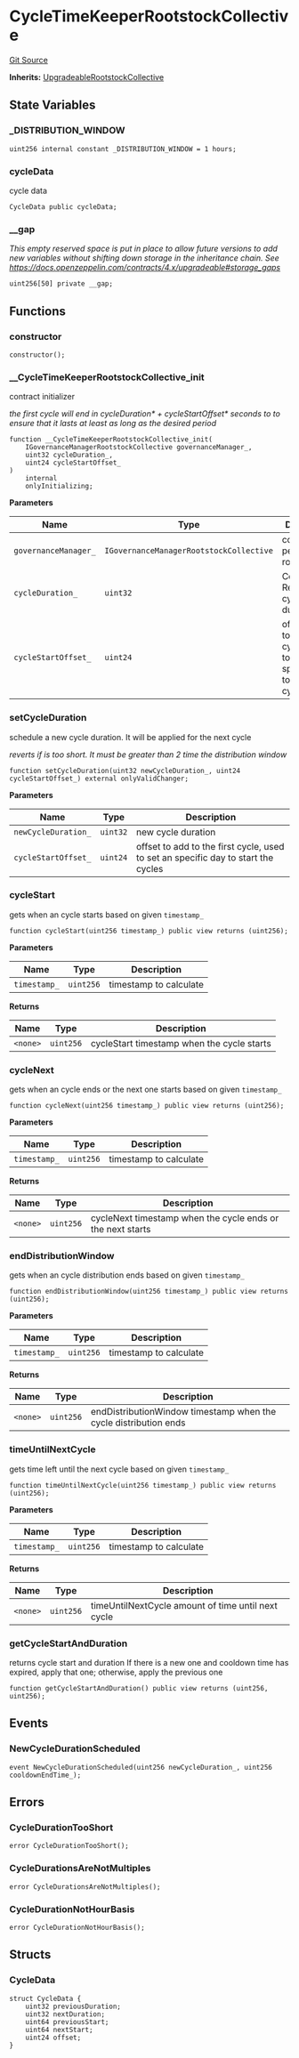 # CycleTimeKeeperRootstockCollective

[Git Source](https://github.com/RootstockCollective/collective-rewards-sc/blob/0c4368dc418c200f21d2a798619d1dd68234c5c1/src/CycleTimeKeeperRootstockCollective.sol)

**Inherits:**
[UpgradeableRootstockCollective](/src/governance/UpgradeableRootstockCollective.sol/abstract.UpgradeableRootstockCollective.md)

## State Variables

### \_DISTRIBUTION_WINDOW

```solidity
uint256 internal constant _DISTRIBUTION_WINDOW = 1 hours;
```

### cycleData

cycle data

```solidity
CycleData public cycleData;
```

### \_\_gap

_This empty reserved space is put in place to allow future versions to add new variables without shifting down storage
in the inheritance chain. See https://docs.openzeppelin.com/contracts/4.x/upgradeable#storage_gaps_

```solidity
uint256[50] private __gap;
```

## Functions

### constructor

```solidity
constructor();
```

### \_\_CycleTimeKeeperRootstockCollective_init

contract initializer

_the first cycle will end in cycleDuration* + cycleStartOffset* seconds to to ensure that it lasts at least as long as
the desired period_

```solidity
function __CycleTimeKeeperRootstockCollective_init(
    IGovernanceManagerRootstockCollective governanceManager_,
    uint32 cycleDuration_,
    uint24 cycleStartOffset_
)
    internal
    onlyInitializing;
```

**Parameters**

| Name                 | Type                                    | Description                                                                       |
| -------------------- | --------------------------------------- | --------------------------------------------------------------------------------- |
| `governanceManager_` | `IGovernanceManagerRootstockCollective` | contract with permissioned roles                                                  |
| `cycleDuration_`     | `uint32`                                | Collective Rewards cycle time duration                                            |
| `cycleStartOffset_`  | `uint24`                                | offset to add to the first cycle, used to set an specific day to start the cycles |

### setCycleDuration

schedule a new cycle duration. It will be applied for the next cycle

_reverts if is too short. It must be greater than 2 time the distribution window_

```solidity
function setCycleDuration(uint32 newCycleDuration_, uint24 cycleStartOffset_) external onlyValidChanger;
```

**Parameters**

| Name                | Type     | Description                                                                       |
| ------------------- | -------- | --------------------------------------------------------------------------------- |
| `newCycleDuration_` | `uint32` | new cycle duration                                                                |
| `cycleStartOffset_` | `uint24` | offset to add to the first cycle, used to set an specific day to start the cycles |

### cycleStart

gets when an cycle starts based on given `timestamp_`

```solidity
function cycleStart(uint256 timestamp_) public view returns (uint256);
```

**Parameters**

| Name         | Type      | Description            |
| ------------ | --------- | ---------------------- |
| `timestamp_` | `uint256` | timestamp to calculate |

**Returns**

| Name     | Type      | Description                                |
| -------- | --------- | ------------------------------------------ |
| `<none>` | `uint256` | cycleStart timestamp when the cycle starts |

### cycleNext

gets when an cycle ends or the next one starts based on given `timestamp_`

```solidity
function cycleNext(uint256 timestamp_) public view returns (uint256);
```

**Parameters**

| Name         | Type      | Description            |
| ------------ | --------- | ---------------------- |
| `timestamp_` | `uint256` | timestamp to calculate |

**Returns**

| Name     | Type      | Description                                                |
| -------- | --------- | ---------------------------------------------------------- |
| `<none>` | `uint256` | cycleNext timestamp when the cycle ends or the next starts |

### endDistributionWindow

gets when an cycle distribution ends based on given `timestamp_`

```solidity
function endDistributionWindow(uint256 timestamp_) public view returns (uint256);
```

**Parameters**

| Name         | Type      | Description            |
| ------------ | --------- | ---------------------- |
| `timestamp_` | `uint256` | timestamp to calculate |

**Returns**

| Name     | Type      | Description                                                      |
| -------- | --------- | ---------------------------------------------------------------- |
| `<none>` | `uint256` | endDistributionWindow timestamp when the cycle distribution ends |

### timeUntilNextCycle

gets time left until the next cycle based on given `timestamp_`

```solidity
function timeUntilNextCycle(uint256 timestamp_) public view returns (uint256);
```

**Parameters**

| Name         | Type      | Description            |
| ------------ | --------- | ---------------------- |
| `timestamp_` | `uint256` | timestamp to calculate |

**Returns**

| Name     | Type      | Description                                        |
| -------- | --------- | -------------------------------------------------- |
| `<none>` | `uint256` | timeUntilNextCycle amount of time until next cycle |

### getCycleStartAndDuration

returns cycle start and duration If there is a new one and cooldown time has expired, apply that one; otherwise, apply
the previous one

```solidity
function getCycleStartAndDuration() public view returns (uint256, uint256);
```

## Events

### NewCycleDurationScheduled

```solidity
event NewCycleDurationScheduled(uint256 newCycleDuration_, uint256 cooldownEndTime_);
```

## Errors

### CycleDurationTooShort

```solidity
error CycleDurationTooShort();
```

### CycleDurationsAreNotMultiples

```solidity
error CycleDurationsAreNotMultiples();
```

### CycleDurationNotHourBasis

```solidity
error CycleDurationNotHourBasis();
```

## Structs

### CycleData

```solidity
struct CycleData {
    uint32 previousDuration;
    uint32 nextDuration;
    uint64 previousStart;
    uint64 nextStart;
    uint24 offset;
}
```
